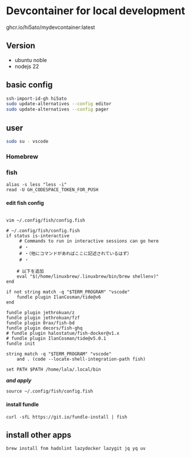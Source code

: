 # Devcontainer for local development

ghcr.io/hi5ato/mydevcontainer:latest

## Version

* ubuntu noble
* nodejs 22

## basic config

```bash
ssh-import-id-gh hi5ato
sudo update-alternatives --config editor
sudo update-alternatives --config pager
```

## user

```bash
sudo su - vscode
```

### Homebrew

### fish

```fish
alias -s less "less -i"
read -U GH_CODESPACE_TOKEN_FOR_PUSH
```

#### edit fish config

```fish

vim ~/.config/fish/config.fish

# ~/.config/fish/config.fish
if status is-interactive
     # Commands to run in interactive sessions can go here
     # ・
     # ・（他にコマンドがあればここに記述されているはず）
     # ・

    # 以下を追加
    eval "$(/home/linuxbrew/.linuxbrew/bin/brew shellenv)"
end

if not string match -q "$TERM_PROGRAM" "vscode"
    fundle plugin IlanCosman/tide@v6
end

fundle plugin jethrokuan/z
fundle plugin jethrokuan/fzf
fundle plugin 0rax/fish-bd
fundle plugin decors/fish-ghq
# fundle plugin halostatue/fish-docker@v1.x
# fundle plugin IlanCosman/tide@v5.0.1
fundle init

string match -q "$TERM_PROGRAM" "vscode"
    and . (code --locate-shell-integration-path fish)

set PATH $PATH /home/lala/.local/bin
```

***and apply***

```fish
source ~/.config/fish/config.fish
```

#### install fundle

```fish
curl -sfL https://git.io/fundle-install | fish
```

## install other apps

```fish
brew install fnm hadolint lazydocker lazygit jq yq uv
```
